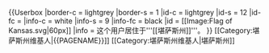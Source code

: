 {{Userbox
  |border-c = lightgrey
  |border-s = 1
  |id-c     = lightgrey
  |id-s     = 12
  |id-fc    = 
  |info-c   = white
  |info-s   = 9
  |info-fc  = black
  |id       = [[Image:Flag of Kansas.svg|60px]]
  |info     = 这个用户居住于'''[[堪萨斯州]]'''。
}}
<includeonly>
[[Category:堪萨斯州维基人|{{PAGENAME}}]]
</includeonly><noinclude>
[[Category:堪萨斯州维基人|堪萨斯州]]
</noinclude>